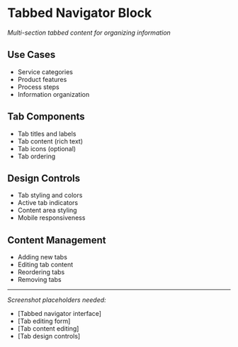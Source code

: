 # Tabbed Navigator Block

*Multi-section tabbed content for organizing information*

## Use Cases
- Service categories
- Product features
- Process steps
- Information organization

## Tab Components
- Tab titles and labels
- Tab content (rich text)
- Tab icons (optional)
- Tab ordering

## Design Controls
- Tab styling and colors
- Active tab indicators
- Content area styling
- Mobile responsiveness

## Content Management
- Adding new tabs
- Editing tab content
- Reordering tabs
- Removing tabs

---

*Screenshot placeholders needed:*
- [Tabbed navigator interface]
- [Tab editing form]
- [Tab content editing]
- [Tab design controls]